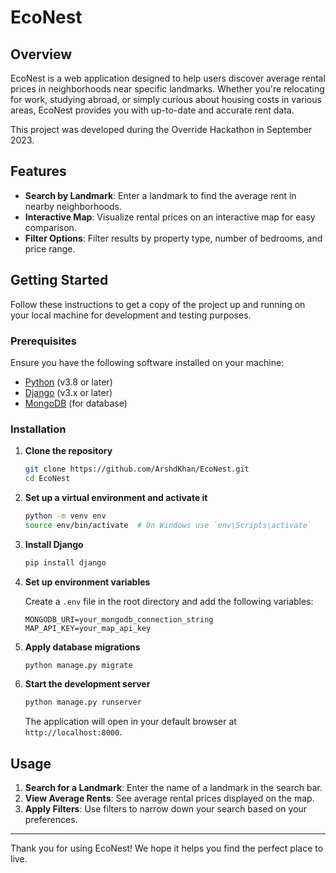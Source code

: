 # EcoNest

## Overview

EcoNest is a web application designed to help users discover average rental prices in neighborhoods near specific landmarks. Whether you're relocating for work, studying abroad, or simply curious about housing costs in various areas, EcoNest provides you with up-to-date and accurate rent data.

This project was developed during the Override Hackathon in September 2023.

## Features

- **Search by Landmark**: Enter a landmark to find the average rent in nearby neighborhoods.
- **Interactive Map**: Visualize rental prices on an interactive map for easy comparison.
- **Filter Options**: Filter results by property type, number of bedrooms, and price range.

## Getting Started

Follow these instructions to get a copy of the project up and running on your local machine for development and testing purposes.

### Prerequisites

Ensure you have the following software installed on your machine:

- [Python](https://www.python.org/) (v3.8 or later)
- [Django](https://www.djangoproject.com/) (v3.x or later)
- [MongoDB](https://www.mongodb.com/) (for database)

### Installation

1. **Clone the repository**
   ```bash
   git clone https://github.com/ArshdKhan/EcoNest.git
   cd EcoNest
   ```

2. **Set up a virtual environment and activate it**
   ```bash
   python -m venv env
   source env/bin/activate  # On Windows use `env\Scripts\activate`
   ```

3. **Install Django**
   ```bash
   pip install django
   ```

4. **Set up environment variables**

   Create a `.env` file in the root directory and add the following variables:
   ```
   MONGODB_URI=your_mongodb_connection_string
   MAP_API_KEY=your_map_api_key
   ```

5. **Apply database migrations**
   ```bash
   python manage.py migrate
   ```

6. **Start the development server**
   ```bash
   python manage.py runserver
   ```

   The application will open in your default browser at `http://localhost:8000`.

## Usage

1. **Search for a Landmark**: Enter the name of a landmark in the search bar.
2. **View Average Rents**: See average rental prices displayed on the map.
3. **Apply Filters**: Use filters to narrow down your search based on your preferences.

---

Thank you for using EcoNest! We hope it helps you find the perfect place to live.
